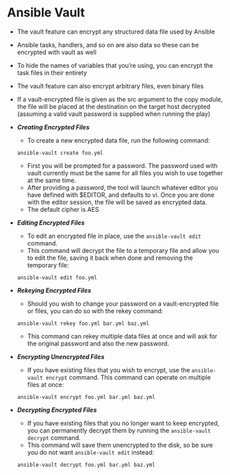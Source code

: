 # Ansible Vault

- The vault feature can encrypt any structured data file used by Ansible
- Ansible tasks, handlers, and so on are also data so these can be encrypted with vault as well
- To hide the names of variables that you’re using, you can encrypt the task files in their entirety
- The vault feature can also encrypt arbitrary files, even binary files
- If a vault-encrypted file is given as the src argument to the copy module, the file will be placed at the destination on the target host decrypted (assuming a valid vault password is supplied when running the play)
- ***Creating Encrypted Files***
	- To create a new encrypted data file, run the following command:
	
	```
	ansible-vault create foo.yml
	```

	- First you will be prompted for a password. The password used with vault currently must be the same for all files you wish to use together at the same time.
	- After providing a password, the tool will launch whatever editor you have defined with $EDITOR, and defaults to vi. Once you are done with the editor session, the file will be saved as encrypted data.
	- The default cipher is AES
- ***Editing Encrypted Files***
	- To edit an encrypted file in place, use the `ansible-vault edit` command.
	- This command will decrypt the file to a temporary file and allow you to edit the file, saving it back when done and removing the temporary file:

	```
	ansible-vault edit foo.yml
	```

- ***Rekeying Encrypted Files***
	- Should you wish to change your password on a vault-encrypted file or files, you can do so with the rekey command:

	```
	ansible-vault rekey foo.yml bar.yml baz.yml
	```

	- This command can rekey multiple data files at once and will ask for the original password and also the new password.
- ***Encrypting Unencrypted Files***
	- If you have existing files that you wish to encrypt, use the `ansible-vault encrypt` command. This command can operate on multiple files at once:

	```
	ansible-vault encrypt foo.yml bar.yml baz.yml
	```

- ***Decrypting Encrypted Files***
	- If you have existing files that you no longer want to keep encrypted, you can permanently decrypt them by running the `ansible-vault decrypt` command. 
	- This command will save them unencrypted to the disk, so be sure you do not want `ansible-vault edit` instead:

	```
	ansible-vault decrypt foo.yml bar.yml baz.yml
	```
